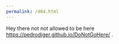 ```yaml
---
permalink: /404.html
---
```

Hey there not not allowed to be here https://pedrodiger.github.io/DoNotGoHere/ .
